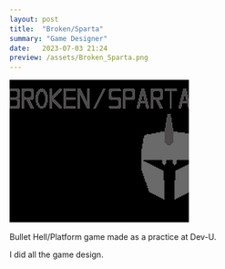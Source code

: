 ```yaml
---
layout: post
title:  "Broken/Sparta"
summary: "Game Designer"
date:   2023-07-03 21:24
preview: /assets/Broken_Sparta.png
---
```


![Picture 1](/assets/Broken_Sparta.png)

Bullet Hell/Platform game made as a practice at Dev-U. 

I did all the game design.
